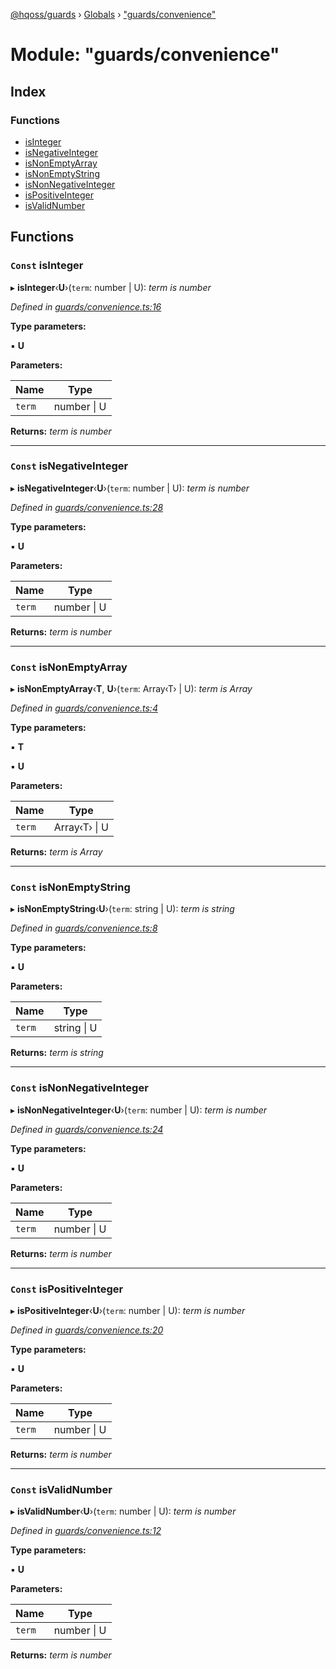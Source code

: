 [@hqoss/guards](../README.md) › [Globals](../globals.md) › ["guards/convenience"](_guards_convenience_.md)

# Module: "guards/convenience"

## Index

### Functions

* [isInteger](_guards_convenience_.md#const-isinteger)
* [isNegativeInteger](_guards_convenience_.md#const-isnegativeinteger)
* [isNonEmptyArray](_guards_convenience_.md#const-isnonemptyarray)
* [isNonEmptyString](_guards_convenience_.md#const-isnonemptystring)
* [isNonNegativeInteger](_guards_convenience_.md#const-isnonnegativeinteger)
* [isPositiveInteger](_guards_convenience_.md#const-ispositiveinteger)
* [isValidNumber](_guards_convenience_.md#const-isvalidnumber)

## Functions

### `Const` isInteger

▸ **isInteger**‹**U**›(`term`: number | U): *term is number*

*Defined in [guards/convenience.ts:16](https://github.com/hqoss/guards/blob/6f679f8/src/guards/convenience.ts#L16)*

**Type parameters:**

▪ **U**

**Parameters:**

Name | Type |
------ | ------ |
`term` | number &#124; U |

**Returns:** *term is number*

___

### `Const` isNegativeInteger

▸ **isNegativeInteger**‹**U**›(`term`: number | U): *term is number*

*Defined in [guards/convenience.ts:28](https://github.com/hqoss/guards/blob/6f679f8/src/guards/convenience.ts#L28)*

**Type parameters:**

▪ **U**

**Parameters:**

Name | Type |
------ | ------ |
`term` | number &#124; U |

**Returns:** *term is number*

___

### `Const` isNonEmptyArray

▸ **isNonEmptyArray**‹**T**, **U**›(`term`: Array‹T› | U): *term is Array<T>*

*Defined in [guards/convenience.ts:4](https://github.com/hqoss/guards/blob/6f679f8/src/guards/convenience.ts#L4)*

**Type parameters:**

▪ **T**

▪ **U**

**Parameters:**

Name | Type |
------ | ------ |
`term` | Array‹T› &#124; U |

**Returns:** *term is Array<T>*

___

### `Const` isNonEmptyString

▸ **isNonEmptyString**‹**U**›(`term`: string | U): *term is string*

*Defined in [guards/convenience.ts:8](https://github.com/hqoss/guards/blob/6f679f8/src/guards/convenience.ts#L8)*

**Type parameters:**

▪ **U**

**Parameters:**

Name | Type |
------ | ------ |
`term` | string &#124; U |

**Returns:** *term is string*

___

### `Const` isNonNegativeInteger

▸ **isNonNegativeInteger**‹**U**›(`term`: number | U): *term is number*

*Defined in [guards/convenience.ts:24](https://github.com/hqoss/guards/blob/6f679f8/src/guards/convenience.ts#L24)*

**Type parameters:**

▪ **U**

**Parameters:**

Name | Type |
------ | ------ |
`term` | number &#124; U |

**Returns:** *term is number*

___

### `Const` isPositiveInteger

▸ **isPositiveInteger**‹**U**›(`term`: number | U): *term is number*

*Defined in [guards/convenience.ts:20](https://github.com/hqoss/guards/blob/6f679f8/src/guards/convenience.ts#L20)*

**Type parameters:**

▪ **U**

**Parameters:**

Name | Type |
------ | ------ |
`term` | number &#124; U |

**Returns:** *term is number*

___

### `Const` isValidNumber

▸ **isValidNumber**‹**U**›(`term`: number | U): *term is number*

*Defined in [guards/convenience.ts:12](https://github.com/hqoss/guards/blob/6f679f8/src/guards/convenience.ts#L12)*

**Type parameters:**

▪ **U**

**Parameters:**

Name | Type |
------ | ------ |
`term` | number &#124; U |

**Returns:** *term is number*

